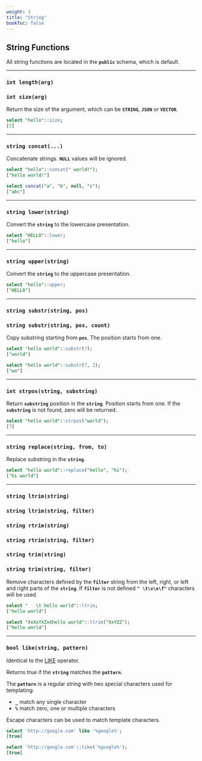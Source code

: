 ```yaml
---
weight: 3
title: "String"
bookToc: false
---
```


## String Functions

All string functions are located in the **`public`** schema, which is default.

---

### **`int length(arg)`**
### **`int size(arg)`**

Return the size of the argument, which can be **`STRING`**, **`JSON`** or **`VECTOR`**.

```SQL
select "hello"::size;
[5]
```

---

### **`string concat(...)`**

Concatenate strings. **`NULL`** values will be ignored.

```SQL
select "hello"::concat(" world!");
["hello world!"]

select concat("a", "b", null, "c");
["abc"]
```

---

### **`string lower(string)`**

Convert the **`string`** to the lowercase presentation.

```SQL
select "HELLO"::lower;
["hello"]
```

---

### **`string upper(string)`**

Convert the **`string`** to the uppercase presentation.

```SQL
select "hello"::upper;
["HELLO"]
```

---

### **`string substr(string, pos)`**
### **`string substr(string, pos, count)`**

Copy substring starting from **`pos`**. The position starts from one.

```SQL
select "hello world"::substr(7);
["world"]

select "hello world"::substr(7, 2);
["wo"]
```

---

### **`int strpos(string, substring)`**

Return **`substring`** position in the **`string`**. Position starts from one.
If the **`substring`** is not found, zero will be returned.

```SQL
select "hello world"::strpos("world");
[7]
```

---

### **`string replace(string, from, to)`**

Replace substring in the **`string`**.

```SQL
select "hello world"::replace("hello", "hi");
["hi world"]
```

---

### **`string ltrim(string)`**
### **`string ltrim(string, filter)`**
### **`string rtrim(string)`**
### **`string rtrim(string, filter)`**
### **`string trim(string)`**
### **`string trim(string, filter)`**

Remove characters defined by the **`filter`** string from the left, right, or left and
right parts of the **`string`**. If **`filter`** is not
defined **`" \t\v\n\f"`** characters will be used.

```SQL
select "   \t hello world"::ltrim;
["hello world"]

select "XxXxYXZxXhello world"::ltrim("XxYZZ");
["hello world"]
```

---

### **`bool like(string, pattern)`**

Identical to the [LIKE](/docs/sql/expressions/like) operator.

Returns true if the **`string`** matches the **`pattern`**.

The **`pattern`** is a regular string with two special characters used for templating:

* **`_`** match any single character
* **`%`** match zero, one or multiple characters

Escape characters can be used to match template characters.

```SQL
select 'http://google.com' like '%google%';
[true]

select 'http://google.com'::like('%google%');
[true]
```
